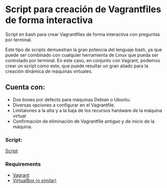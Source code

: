 # Script para creación de Vagrantfiles de forma interactiva
<p>Script en bash para crear Vagrantfiles de forma interactiva con preguntas por terminal.</p>
<p>Este tipo de scripts demuestran la gran potencia del lenguaje bash, ya que puede ser combinado con cualquier herramienta de Linux que pueda ser controlado por terminal.
En este caso, en conjunto con Vagrant, podemos crear un script como este, que puede resultar un gran aliado para la creación dinámica de máquinas virtuales.</p>
<h2>Cuenta con:</h2>
<ul>
  <li>Dos boxes por defecto para máquinas Debian o Ubuntu.</li>
  <li>Diversas opciones a configurar en el Vagrantfile.</li>
  <li>Limitaiones a la alta y a la baja de los recursos hardware de la máquina virtual</li>
  <li>Confirmación de eliminación de Vagrantfile antiguo y de inicio de la máquina.</li>
</ul>

<h3>Script:</h3>
<a href="https://github.com/abelsrzz/vagrantfiles-interactivos/blob/main/autogenVagrantfile.sh">Script</a>

<h3>Requirements</h3>
<ul>
  <li><a href="https://developer.hashicorp.com/vagrant/downloads">Vagrant</a></li>
  <li><a href="https://www.virtualbox.org/wiki/Downloads">VirtualBox (o similar)</a></li>
</ul>
